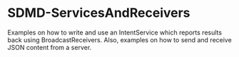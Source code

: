 # SDMD-ServicesAndReceivers

Examples on how to write and use an IntentService which reports results back using BroadcastReceivers. Also, examples on how to send and receive JSON content from a server.
